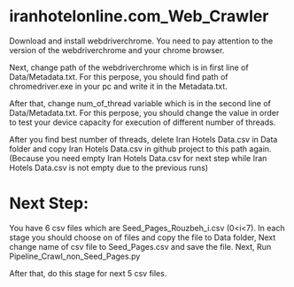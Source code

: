 # iranhotelonline.com_Web_Crawler

Download and install webdriverchrome. You need to pay attention to the version of the webdriverchrome and your chrome browser.

Next, change path of the webdriverchrome which is in first line of Data/Metadata.txt. For this perpose, you should find path of chromedriver.exe in your pc and write it in the Metadata.txt.

After that, change num_of_thread variable which is in the second line of Data/Metadata.txt. For this perpose, you should change the value in order to test your device capacity for execution of different number of threads.

After you find best number of threads, delete Iran Hotels Data.csv in Data folder and copy Iran Hotels Data.csv in github project to this path again.(Because you need empty Iran Hotels Data.csv for next step while Iran Hotels Data.csv is not empty due to the previous runs)

# Next Step:

You have 6 csv files which are Seed_Pages_Rouzbeh_i.csv (0<i<7). In each stage you should choose on of files and copy the file to Data folder, Next change name of csv file to Seed_Pages.csv and save the file.
Next, Run Pipeline_Crawl_non_Seed_Pages.py

After that, do this stage for next 5 csv files.


